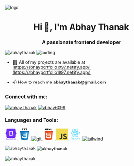 ![logo](https://i.pinimg.com/originals/81/17/8b/81178b47a8598f0c81c4799f2cdd4057.gif)
<h1 align="center">Hi 👋, I'm Abhay Thanak</h1>
<h3 align="center">A passionate frontend developer</h3>
<img align="right" alt="coding" width="400" src="https://hack.codingblocks.com/_nuxt/img/maingif.1646021.gif"/>

<p align="left"> <img src="https://komarev.com/ghpvc/?username=abhaythanak&label=Profile%20views&color=0e75b6&style=flat" alt="abhaythanak" /> </p>

- 👨‍💻 All of my projects are available at [https://abhayportfolio1997.netlify.app/](https://abhayportfolio1997.netlify.app/)

- 📫 How to reach me **abhaythanak@gmail.com**

<h3 align="left">Connect with me:</h3>
<p align="left">
<a href="https://linkedin.com/in/abhay thanak" target="blank"><img align="center" src="https://raw.githubusercontent.com/rahuldkjain/github-profile-readme-generator/master/src/images/icons/Social/linked-in-alt.svg" alt="abhay thanak" height="30" width="40" /></a>
<a href="https://instagram.com/abhay6099" target="blank"><img align="center" src="https://raw.githubusercontent.com/rahuldkjain/github-profile-readme-generator/master/src/images/icons/Social/instagram.svg" alt="abhay6099" height="30" width="40" /></a>
</p>

<h3 align="left">Languages and Tools:</h3>
<p align="left"> <a href="https://getbootstrap.com" target="_blank" rel="noreferrer"> <img src="https://raw.githubusercontent.com/devicons/devicon/master/icons/bootstrap/bootstrap-plain-wordmark.svg" alt="bootstrap" width="40" height="40"/> </a> <a href="https://www.w3schools.com/css/" target="_blank" rel="noreferrer"> <img src="https://raw.githubusercontent.com/devicons/devicon/master/icons/css3/css3-original-wordmark.svg" alt="css3" width="40" height="40"/> </a> <a href="https://git-scm.com/" target="_blank" rel="noreferrer"> <img src="https://www.vectorlogo.zone/logos/git-scm/git-scm-icon.svg" alt="git" width="40" height="40"/> </a> <a href="https://www.w3.org/html/" target="_blank" rel="noreferrer"> <img src="https://raw.githubusercontent.com/devicons/devicon/master/icons/html5/html5-original-wordmark.svg" alt="html5" width="40" height="40"/> </a> <a href="https://developer.mozilla.org/en-US/docs/Web/JavaScript" target="_blank" rel="noreferrer"> <img src="https://raw.githubusercontent.com/devicons/devicon/master/icons/javascript/javascript-original.svg" alt="javascript" width="40" height="40"/> </a> <a href="https://reactjs.org/" target="_blank" rel="noreferrer"> <img src="https://raw.githubusercontent.com/devicons/devicon/master/icons/react/react-original-wordmark.svg" alt="react" width="40" height="40"/> </a> <a href="https://tailwindcss.com/" target="_blank" rel="noreferrer"> <img src="https://www.vectorlogo.zone/logos/tailwindcss/tailwindcss-icon.svg" alt="tailwind" width="40" height="40"/> </a> </p>

<p><img align="left" src="https://github-readme-stats.vercel.app/api/top-langs?username=abhaythanak&show_icons=true&locale=en&layout=compact" alt="abhaythanak" /></p>

<p>&nbsp;<img align="center" src="https://github-readme-stats.vercel.app/api?username=abhaythanak&show_icons=true&locale=en" alt="abhaythanak" /></p>

<p><img align="center" src="https://github-readme-streak-stats.herokuapp.com/?user=abhaythanak&" alt="abhaythanak" /></p>

